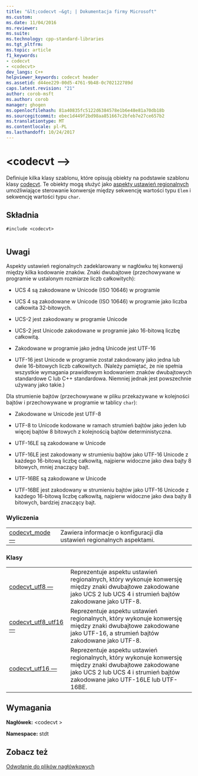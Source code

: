 ```yaml
---
title: "&lt;codecvt —&gt; | Dokumentacja firmy Microsoft"
ms.custom: 
ms.date: 11/04/2016
ms.reviewer: 
ms.suite: 
ms.technology: cpp-standard-libraries
ms.tgt_pltfrm: 
ms.topic: article
f1_keywords:
- codecvt
- <codecvt>
dev_langs: C++
helpviewer_keywords: codecvt header
ms.assetid: d44ee229-00d5-4761-9b48-0c702122789d
caps.latest.revision: "21"
author: corob-msft
ms.author: corob
manager: ghogen
ms.openlocfilehash: 81a40835fc5122d6384578e1b6e48e81a70db18b
ms.sourcegitcommit: ebec1d449f2bd98aa851667c2bfeb7e27ce657b2
ms.translationtype: MT
ms.contentlocale: pl-PL
ms.lasthandoff: 10/24/2017
---
```

# <a name="ltcodecvtgt"></a>&lt;codecvt —&gt;
Definiuje kilka klasy szablonu, które opisują obiekty na podstawie szablonu klasy [codecvt](../standard-library/codecvt-class.md). Te obiekty mogą służyć jako [aspekty ustawień regionalnych](../standard-library/locale-class.md#facet_class) umożliwiające sterowanie konwersje między sekwencję wartości typu `Elem` i sekwencję wartości typu `char`.  
  
## <a name="syntax"></a>Składnia  
  
```  
#include <codecvt>  
  
```  
  
## <a name="remarks"></a>Uwagi  
 Aspekty ustawień regionalnych zadeklarowany w nagłówku tej konwersji między kilka kodowanie znaków. Znaki dwubajtowe (przechowywane w programie w ustalonym rozmiarze liczb całkowitych):  
  
-   UCS 4 są zakodowane w Unicode (ISO 10646) w programie  
  
-   UCS 4 są zakodowane w Unicode (ISO 10646) w programie jako liczba całkowita 32-bitowych.  
  
-   UCS-2 jest zakodowany w programie Unicode  
  
-   UCS-2 jest Unicode zakodowane w programie jako 16-bitową liczbę całkowitą.  
  
-   Zakodowane w programie jako jedną Unicode jest UTF-16  
  
-   UTF-16 jest Unicode w programie został zakodowany jako jedna lub dwie 16-bitowych liczb całkowitych. (Należy pamiętać, że nie spełnia wszystkie wymagania prawidłowym kodowaniem znaków dwubajtowych standardowe C lub C++ standardowa. Niemniej jednak jest powszechnie używany jako takie.)  
  
 Dla strumienie bajtów (przechowywane w pliku przekazywane w kolejności bajtów i przechowywane w programie w tablicy `char`):  
  
-   Zakodowane w Unicode jest UTF-8  
  
-   UTF-8 to Unicode kodowane w ramach strumień bajtów jako jeden lub więcej bajtów 8 bitowych z kolejnością bajtów deterministyczna.  
  
-   UTF-16LE są zakodowane w Unicode  
  
-   UTF-16LE jest zakodowany w strumieniu bajtów jako UTF-16 Unicode z każdego 16-bitową liczbę całkowitą, najpierw widoczne jako dwa bajty 8 bitowych, mniej znaczący bajt.  
  
-   UTF-16BE są zakodowane w Unicode  
  
-   UTF-16BE jest zakodowany w strumieniu bajtów jako UTF-16 Unicode z każdego 16-bitową liczbę całkowitą, najpierw widoczne jako dwa bajty 8 bitowych, bardziej znaczący bajt.  
  
### <a name="enumerations"></a>Wyliczenia  
  
|||  
|-|-|  
|[codecvt_mode —](../standard-library/codecvt-enums.md#codecvt_mode)|Zawiera informacje o konfiguracji dla ustawień regionalnych aspektami.|  
  
### <a name="classes"></a>Klasy  
  
|||  
|-|-|  
|[codecvt_utf8 —](codecvt-utf8-class.md)|Reprezentuje aspektu ustawień regionalnych, który wykonuje konwersję między znaki dwubajtowe zakodowane jako UCS 2 lub UCS 4 i strumień bajtów zakodowane jako UTF-8.|  
|[codecvt_utf8_utf16 —](codecvt-utf8-utf16-class.md)|Reprezentuje aspektu ustawień regionalnych, który wykonuje konwersję między znaki dwubajtowe zakodowane jako UTF-16, a strumień bajtów zakodowane jako UTF-8.|  
|[codecvt_utf16 —](codecvt-utf16-class.md)|Reprezentuje aspektu ustawień regionalnych, który wykonuje konwersję między znaki dwubajtowe zakodowane jako UCS 2 lub UCS 4 i strumień bajtów zakodowane jako UTF-16LE lub UTF-16BE.|  

  
## <a name="requirements"></a>Wymagania  
 **Nagłówek:** \<codecvt >  
  
 **Namespace:** stdt  
  
## <a name="see-also"></a>Zobacz też  
 [Odwołanie do plików nagłówkowych](../standard-library/cpp-standard-library-header-files.md)




